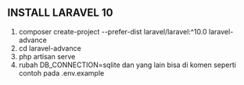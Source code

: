 ## INSTALL LARAVEL 10
1. composer create-project --prefer-dist laravel/laravel:^10.0 laravel-advance
2. cd laravel-advance
3. php artisan serve
4. rubah DB_CONNECTION=sqlite dan yang lain bisa di komen seperti contoh pada .env.example